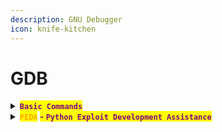 ```yaml
---
description: GNU Debugger
icon: knife-kitchen
---
```


# GDB

<details>

<summary><mark style="color:purple;"><strong><code>Basic Commands</code></strong></mark></summary>

{% code title="Quiet mode" overflow="wrap" %}
```sh
gdb -q <binary>
```
{% endcode %}

{% code title="Set a break point" overflow="wrap" %}
```sh
b <functionName>
```
{% endcode %}

{% code title="Run the programm" overflow="wrap" %}
```sh
r
```
{% endcode %}

{% code title="Dissamble " %}
```sh
disass <functionName>
```
{% endcode %}

</details>

<details>

<summary><mark style="color:orange;"><strong><code>PEDA</code></strong></mark><strong> </strong><mark style="color:purple;"><strong>-</strong><strong> </strong><strong><code>Python Exploit Development Assistance</code></strong></mark></summary>



</details>

